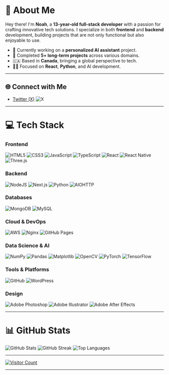 # 👋 About Me

Hey there! I'm **Noah**, a **13-year-old full-stack developer** with a passion for crafting innovative tech solutions. I specialize in both **frontend** and **backend** development, building projects that are not only functional but also enjoyable to use.

- 🌟 Currently working on a **personalized AI assistant** project.
- 💼 Completed **5+ long-term projects** across various domains.
- 🇨🇦 Based in **Canada**, bringing a global perspective to tech.
- 👨‍💻 Focused on **React**, **Python**, and AI development.

---

## 🌐 Connect with Me

- [Twitter (X)](https://x.com/prisumdevelopes) ![X](https://img.shields.io/badge/X-black.svg?style=for-the-badge&logo=X&logoColor=white)

---

# 💻 Tech Stack

### **Frontend**
![HTML5](https://img.shields.io/badge/html5-%23E34F26.svg?style=for-the-badge&logo=html5&logoColor=white) 
![CSS3](https://img.shields.io/badge/css3-%231572B6.svg?style=for-the-badge&logo=css3&logoColor=white) 
![JavaScript](https://img.shields.io/badge/javascript-%23323330.svg?style=for-the-badge&logo=javascript&logoColor=%23F7DF1E)
![TypeScript](https://img.shields.io/badge/typescript-%23007ACC.svg?style=for-the-badge&logo=typescript&logoColor=white)
![React](https://img.shields.io/badge/react-%2320232a.svg?style=for-the-badge&logo=react&logoColor=%2361DAFB)
![React Native](https://img.shields.io/badge/react_native-%2320232a.svg?style=for-the-badge&logo=react&logoColor=%2361DAFB)
![Three.js](https://img.shields.io/badge/threejs-black?style=for-the-badge&logo=three.js&logoColor=white)

### **Backend**
![NodeJS](https://img.shields.io/badge/node.js-6DA55F?style=for-the-badge&logo=node.js&logoColor=white)
![Next.js](https://img.shields.io/badge/Next-black?style=for-the-badge&logo=next.js&logoColor=white)
![Python](https://img.shields.io/badge/python-3670A0?style=for-the-badge&logo=python&logoColor=ffdd54)
![AIOHTTP](https://img.shields.io/badge/iohttp-%232C5bb4.svg?style=for-the-badge&logo=aiohttp&logoColor=white)

### **Databases**
![MongoDB](https://img.shields.io/badge/MongoDB-%234ea94b.svg?style=for-the-badge&logo=mongodb&logoColor=white)
![MySQL](https://img.shields.io/badge/mysql-4479A1.svg?style=for-the-badge&logo=mysql&logoColor=white)

### **Cloud & DevOps**
![AWS](https://img.shields.io/badge/AWS-%23FF9900.svg?style=for-the-badge&logo=amazon-aws&logoColor=white)
![Nginx](https://img.shields.io/badge/nginx-%23009639.svg?style=for-the-badge&logo=nginx&logoColor=white)
![GitHub Pages](https://img.shields.io/badge/github%20pages-121013?style=for-the-badge&logo=github&logoColor=white)

### **Data Science & AI**
![NumPy](https://img.shields.io/badge/numpy-%23013243.svg?style=for-the-badge&logo=numpy&logoColor=white)
![Pandas](https://img.shields.io/badge/pandas-%23150458.svg?style=for-the-badge&logo=pandas&logoColor=white)
![Matplotlib](https://img.shields.io/badge/Matplotlib-%23ffffff.svg?style=for-the-badge&logo=Matplotlib&logoColor=black)
![OpenCV](https://img.shields.io/badge/opencv-%23white.svg?style=for-the-badge&logo=opencv&logoColor=white)
![PyTorch](https://img.shields.io/badge/PyTorch-%23EE4C2C.svg?style=for-the-badge&logo=PyTorch&logoColor=white)
![TensorFlow](https://img.shields.io/badge/TensorFlow-%23FF6F00.svg?style=for-the-badge&logo=TensorFlow&logoColor=white)

### **Tools & Platforms**
![GitHub](https://img.shields.io/badge/github-%23121011.svg?style=for-the-badge&logo=github&logoColor=white)
![WordPress](https://img.shields.io/badge/WordPress-%23117AC9.svg?style=for-the-badge&logo=WordPress&logoColor=white)

### **Design**
![Adobe Photoshop](https://img.shields.io/badge/adobe%20photoshop-%2331A8FF.svg?style=for-the-badge&logo=adobe%20photoshop&logoColor=white)
![Adobe Illustrator](https://img.shields.io/badge/adobe%20illustrator-%23FF9A00.svg?style=for-the-badge&logo=adobe%20illustrator&logoColor=white)
![Adobe After Effects](https://img.shields.io/badge/Adobe%20After%20Effects-9999FF.svg?style=for-the-badge&logo=Adobe%20After%20Effects&logoColor=white)

---

# 📊 GitHub Stats

![GitHub Stats](https://github-readme-stats.vercel.app/api?username=prisumdevolopes&theme=dark&hide_border=false&include_all_commits=true&count_private=true)
![GitHub Streak](https://github-readme-streak-stats.herokuapp.com/?user=prisumdevolopes&theme=dark&hide_border=false)
![Top Languages](https://github-readme-stats.vercel.app/api/top-langs/?username=prisumdevolopes&theme=dark&hide_border=false&include_all_commits=true&count_private=true&layout=compact)

---

[![Visitor Count](https://visitcount.itsvg.in/api?id=prisumdevolopes&icon=6&color=0)](https://visitcount.itsvg.in)

---

